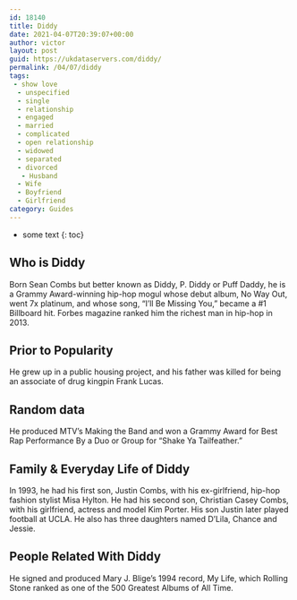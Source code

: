 ```yaml
---
id: 18140
title: Diddy
date: 2021-04-07T20:39:07+00:00
author: victor
layout: post
guid: https://ukdataservers.com/diddy/
permalink: /04/07/diddy
tags:
 - show love
  - unspecified
  - single
  - relationship
  - engaged
  - married
  - complicated
  - open relationship
  - widowed
  - separated
  - divorced
   - Husband
  - Wife
  - Boyfriend
  - Girlfriend
category: Guides
---
```


* some text
{: toc}


## Who is Diddy



Born Sean Combs but better known as Diddy, P. Diddy or Puff Daddy, he is a Grammy Award-winning hip-hop mogul whose debut album, No Way Out, went 7x platinum, and whose song, &#8220;I&#8217;ll Be Missing You,&#8221; became a #1 Billboard hit. Forbes magazine ranked him the richest man in hip-hop in 2013. 

                
                
                
## Prior to Popularity



He grew up in a public housing project, and his father was killed for being an associate of drug kingpin Frank Lucas. 

                
                
                
## Random data



He produced MTV&#8217;s Making the Band and won a Grammy Award for Best Rap Performance By a Duo or Group for &#8220;Shake Ya Tailfeather.&#8221;

                
                
                
## Family & Everyday Life of Diddy



In 1993, he had his first son, Justin Combs, with his ex-girlfriend, hip-hop fashion stylist Misa Hylton. He had his second son, Christian Casey Combs, with his girlfriend, actress and model Kim Porter. His son Justin later played football at UCLA. He also has three daughters named D&#8217;Lila, Chance and Jessie.

                
                
                
## People Related With Diddy



He signed and produced Mary J. Blige&#8217;s 1994 record, My Life, which Rolling Stone ranked as one of the 500 Greatest Albums of All Time. 

                
              
            
          
          
          